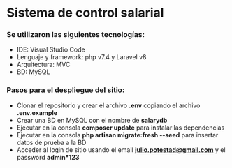 # Sistema de control salarial
### Se utilizaron las siguientes tecnologías:
 - IDE: Visual Studio Code
 - Lenguaje y framework: php v7.4 y Laravel v8
 - Arquitectura: MVC
 - BD: MySQL

### Pasos para el despliegue del sitio:
  - Clonar el repositorio y crear el archivo **.env** copiando el archivo **.env.example**
  - Crear una BD en MySQL con el nombre de **salarydb**
  - Ejecutar en la consola **composer update** para instalar las dependencias
  - Ejecutar en la consola **php artisan migrate:fresh --seed** para insertar datos de prueba a la BD
  - Acceder al login de sitio usando el email **julio.potestad@gmail.com** y el password **admin*123**
